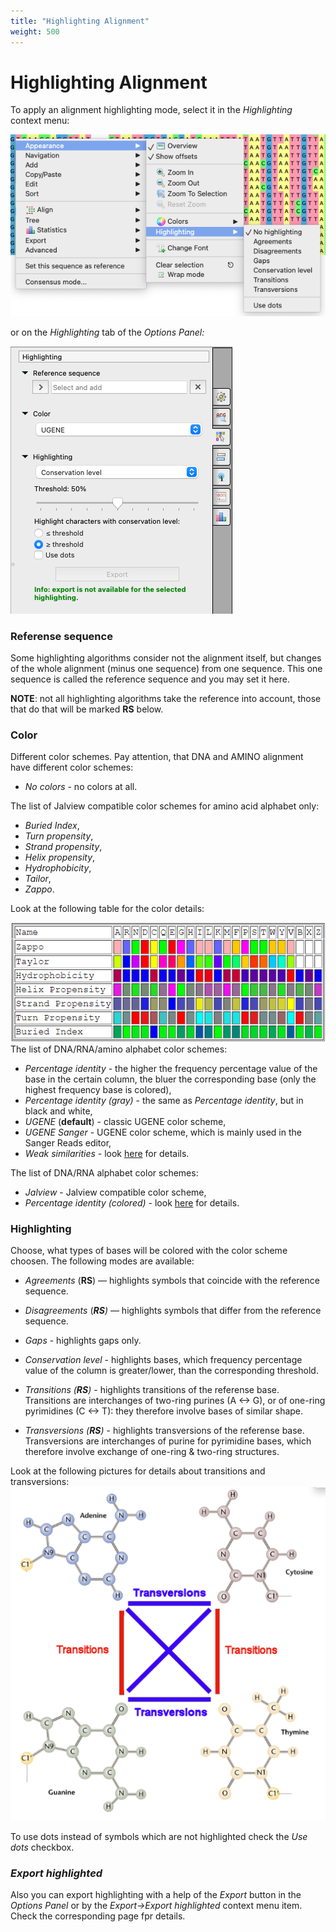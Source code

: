 ```yaml
---
title: "Highlighting Alignment"
weight: 500
---
```



# Highlighting Alignment

To apply an alignment highlighting mode, select it in the _Highlighting_ context menu:

![](/images/65929627/96666024.png)

or on the _Highlighting_ tab of the _Options Panel:_

![](/images/65929627/96666026.png)

### Referense sequence

Some highlighting algorithms consider not the alignment itself, but changes of the whole alignment (minus one sequence) from one sequence. This one sequence is called the reference sequence and you may set it here.

**NOTE**: not all highlighting algorithms take the reference into account, those that do that will be marked **RS** below.

### Color

Different color schemes. Pay attention, that DNA and AMINO alignment have different color schemes:

*   _No colors_ - no colors at all.

The list of Jalview compatible color schemes for amino acid alphabet only:

*   _Buried Index_,
*   _Turn propensity_,
*   _Strand propensity_,
*   _Helix propensity_,
*   _Hydrophobicity_,
*   _Tailor_,
*   _Zappo_.

Look at the following table for the color details:

![](/images/65929627/96666029.png)The list of DNA/RNA/amino alphabet color schemes:

*   _Percentage identity_ - the higher the frequency percentage value of the base in the certain column, the bluer the corresponding base (only the highest frequency base is colored),
*   _Percentage identity (gray)_ - the same as _Percentage identity_, but in black and white,
*   _UGENE_ (**default**) - classic UGENE color scheme,
*   _UGENE Sanger_ - UGENE color scheme, which is mainly used in the Sanger Reads editor,
*   _Weak similarities_ - look [here](https://ugene.dev/tracker/browse/UGENE-6548) for details.

The list of DNA/RNA alphabet color schemes:

*   _Jalview_ - Jalview compatible color scheme,
*   _Percentage identity (colored)_ - look [here](https://ugene.dev/tracker/browse/UGENE-6474) for details.

### Highlighting

Choose, what types of bases will be colored with the color scheme choosen. The following modes are available:

*   _Agreements_ (**RS**) — highlights symbols that coincide with the reference sequence.

*   _Disagreements_ (_**RS**)_ — highlights symbols that differ from the reference sequence.

*   _Gaps_ - highlights gaps only.
*   _Conservation level_ - highlights bases, which frequency percentage value of the column is greater/lower, than the corresponding threshold.
*   _Transitions (**RS**)_ - highlights transitions of the referense base. Transitions are interchanges of two-ring purines (A <-> G), or of one-ring pyrimidines (C <-> T): they therefore involve bases of similar shape.
*   _Transversions (**RS**)_ - highlights transversions of the referense base. Transversions are interchanges of purine for pyrimidine bases, which therefore involve exchange of one-ring & two-ring structures.

Look at the following pictures for details about transitions and transversions:
![Transitions and transversions](/images/65929627/96666031.png "Transitions and transversions")

To use dots instead of symbols which are not highlighted check the _Use dots_ checkbox.

### _Export highlighted_

Also you can export highlighting with a help of the _Export_ button in the _Options Panel_ or by the _Export->Export highlighted_ context menu item. Check the corresponding page fpr details.
